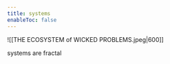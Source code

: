 ```yaml
---
title: systems
enableToc: false
---
```


![[THE ECOSYSTEM of WICKED PROBLEMS.jpeg|600]]

systems are fractal
